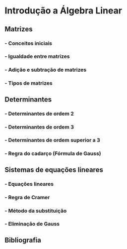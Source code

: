 # Introdução a Álgebra Linear

## Matrizes

### - Conceitos iniciais
### - Igualdade entre matrizes
### - Adição e subtração de matrizes
### - Tipos de matrizes

## Determinantes
### - Determinantes de ordem 2
### - Determinantes de ordem 3
### - Determinantes de ordem superior a 3
### - Regra do cadarço (Fórmula de Gauss)

## Sistemas de equações lineares
### - Equações lineares
### - Regra de Cramer
### - Método da substituição
### - Eliminação de Gauss

## Bibliografia
